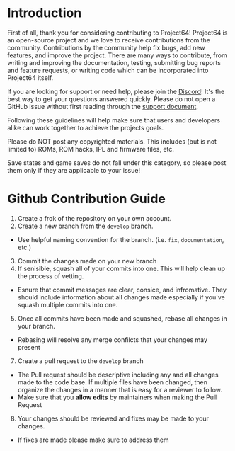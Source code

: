 # Introduction

First of all, thank you for considering contributing to Project64! Project64 is an open-source project and we love to receive contributions from the community. Contributions by the community help fix bugs, add new features, and improve the project. There are many ways to contribute, from writing and improving the documentation, testing, submitting bug reports and feature requests, or writing code which can be incorporated into Project64 itself.

If you are looking for support or need help, please join the [Discord](https://discord.gg/Cg3zquF)! It's the best way to get your questions answered quickly. Please do not open a GitHub issue without first reading through the [support document](../Docs/SUPPORT.md).

Following these guidelines will help make sure that users and developers alike can work together to achieve the projects goals.

Please do NOT post any copyrighted materials. This includes (but is not limited to) ROMs, ROM hacks, IPL and firmware files, etc.

Save states and game saves do not fall under this category, so please post them only if they are applicable to your issue!

# Github Contribution Guide

1. Create a frok of the repository on your own account.
2. Create a new branch from the `develop` branch.
  * Use helpful naming convention for the branch. (i.e. `fix`, `documentation`, etc.)
3. Commit the changes made on your new branch
4. If senisible, squash all of your commits into one. This will help clean up the process of vetting.
  * Esnure that commit messages are clear, consice, and infromative. They should include information about all changes made especially if you've squash multiple commits into one.
5. Once all commits have been made and squashed, rebase all changes in your branch.
  * Rebasing will resolve any merge confilcts that your changes may present
7. Create a pull request to the `develop` branch
  * The Pull request should be descriptive including any and all changes made to the code base. If multiple files have been changed, then organize the changes in a manner that is easy for a reviewer to follow.
  * Make sure that you **allow edits** by maintainers when making the Pull Request
8. Your changes should be reviewed and fixes may be made to your changes.
  * If fixes are made please make sure to address them

